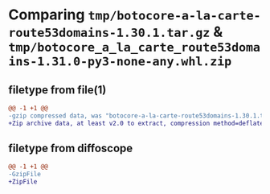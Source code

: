 # Comparing `tmp/botocore-a-la-carte-route53domains-1.30.1.tar.gz` & `tmp/botocore_a_la_carte_route53domains-1.31.0-py3-none-any.whl.zip`

## filetype from file(1)

```diff
@@ -1 +1 @@
-gzip compressed data, was "botocore-a-la-carte-route53domains-1.30.1.tar", last modified: Thu Jul  6 01:45:27 2023, max compression
+Zip archive data, at least v2.0 to extract, compression method=deflate
```

## filetype from diffoscope

```diff
@@ -1 +1 @@
-GzipFile
+ZipFile
```

